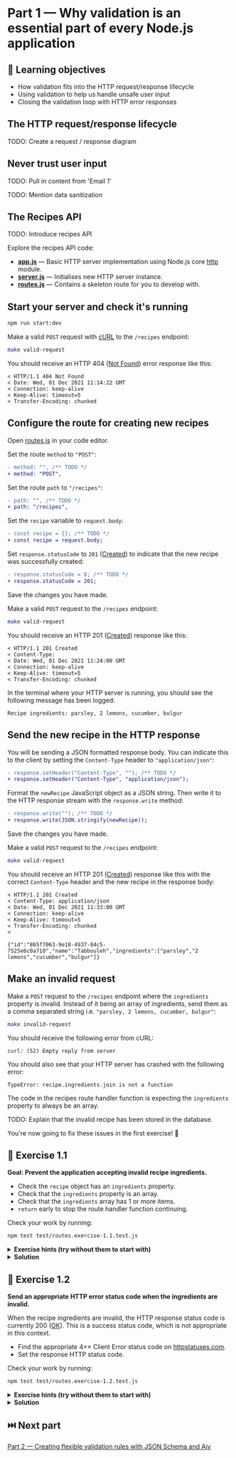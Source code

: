 # Part 1 — Why validation is an essential part of every Node.js application

## 🧠 Learning objectives

- How validation fits into the HTTP request/response lifecycle
- Using validation to help us handle unsafe user input
- Closing the validation loop with HTTP error responses

## The HTTP request/response lifecycle

TODO: Create a request / response diagram

## Never trust user input

TODO: Pull in content from 'Email 1'

TODO: Mention data sanitization

## The Recipes API

TODO: Introduce recipes API

Explore the recipes API code:

- **[app.js](app.js)** — Basic HTTP server implementation using Node.js core [http](https://nodejs.org/api/http.html) module.
- **[server.js](server.js)** — Initialises new HTTP server instance.
- **[routes.js](routes.js)** — Contains a skeleton route for you to develop with.

## Start your server and check it's running

```sh
npm run start:dev
```

Make a valid `POST` request with [cURL](https://curl.se/) to the `/recipes` endpoint:

```sh
make valid-request
```

You should receive an HTTP 404 ([Not Found](https://httpstatuses.com/404)) error
response like this:

```
< HTTP/1.1 404 Not Found
< Date: Wed, 01 Dec 2021 11:14:22 GMT
< Connection: keep-alive
< Keep-Alive: timeout=5
< Transfer-Encoding: chunked
```

## Configure the route for creating new recipes

Open [routes.js](routes.js) in your code editor.

Set the route `method` to `"POST"`:

```diff
- method: "", /** TODO */
+ method: "POST",
```

Set the route `path` to `"/recipes"`:

```diff
- path: "", /** TODO */
+ path: "/recipes",
```

Set the `recipe` variable to `request.body`:

```diff
- const recipe = {}; /** TODO */
+ const recipe = request.body;
```

Set `response.statusCode` to `201` ([Created](https://httpstatuses.com/201))
to indicate that the new recipe was successfully created:

```diff
- response.statusCode = 0; /** TODO */
+ response.statusCode = 201;
```

Save the changes you have made.

Make a valid `POST` request to the `/recipes` endpoint:

```sh
make valid-request
```

You should receive an HTTP 201 ([Created](https://httpstatuses.com/201)) response
like this:

```
< HTTP/1.1 201 Created
< Content-Type:
< Date: Wed, 01 Dec 2021 11:24:00 GMT
< Connection: keep-alive
< Keep-Alive: timeout=5
< Transfer-Encoding: chunked
```

In the terminal where your HTTP server is running, you should see the following
message has been logged:

```
Recipe ingredients: parsley, 2 lemons, cucumber, bulgur
```

## Send the new recipe in the HTTP response

You will be sending a JSON formatted response body. You can indicate this to
the client by setting the `Content-Type` header to `"application/json"`:

```diff
- response.setHeader("Content-Type", ""); /** TODO */
+ response.setHeader("Content-Type", "application/json");
```

Format the `newRecipe` JavaScript object as a JSON string. Then write it
to the HTTP response stream with the `response.write` method:

```diff
- response.write(""); /** TODO */
+ response.write(JSON.stringify(newRecipe));
```

Save the changes you have made.

Make a valid `POST` request to the `/recipes` endpoint:

```sh
make valid-request
```

You should receive an HTTP 201 ([Created](https://httpstatuses.com/201)) response
like this with the correct `Content-Type` header and the new recipe in the response body:

```
< HTTP/1.1 201 Created
< Content-Type: application/json
< Date: Wed, 01 Dec 2021 11:33:00 GMT
< Connection: keep-alive
< Keep-Alive: timeout=5
< Transfer-Encoding: chunked
<

{"id":"865f7063-9e18-4937-84c5-7525e6c0a710","name":"Tabbouleh","ingredients":["parsley","2 lemons","cucumber","bulgur"]}
```

## Make an invalid request

Make a `POST` request to the `/recipes` endpoint where the `ingredients`
property is invalid. Instead of it being an array of ingredients, send them
as a comma separated string i.e. `"parsley, 2 lemons, cucumber, bulgur"`:

```sh
make invalid-request
```

You should receive the following error from cURL:

```
curl: (52) Empty reply from server
```

You should also see that your HTTP server has crashed with the following error:

```
TypeError: recipe.ingredients.join is not a function
```

The code in the recipes route handler function is expecting the `ingredients`
property to always be an array.

TODO: Explain that the invalid recipe has been stored in the database.

You're now going to fix these issues in the first exercise! 🐛

## 🎯 Exercise 1.1

**Goal: Prevent the application accepting invalid recipe ingredients.**

- Check the `recipe` object has an `ingredients` property.
- Check that the `ingredients` property is an array.
- Check that the `ingredients` array has 1 or more items.
- `return` early to stop the route handler function continuing.

Check your work by running:

```sh
npm test test/routes.exercise-1.1.test.js
```

<details>
  <summary><strong>Exercise hints (try without them to start with)</strong></summary>

  - Check the `recipe.ingredients` property exists.
  - Try using the `Array.isArray()` method ([documentation](https://developer.mozilla.org/en-US/docs/Web/JavaScript/Reference/Global_Objects/Array/isArray))
  - Check `recipe.ingredients.length`
</details>

<details>
  <summary><strong>Solution</strong></summary>

  You can see a passing solution in
  [completed/routes.exercise-1.1.completed.js](completed/routes.exercise-1.1.completed.js).
</details>

## 🎯 Exercise 1.2

**Send an appropriate HTTP error status code when the ingredients are invalid.**

When the recipe ingredients are invalid, the HTTP response status code is
currently 200 ([OK](https://httpstatuses.com/200)). This is a success status
code, which is not appropriate in this context.

- Find the appropriate 4×× Client Error status code on [httpstatuses.com](https://httpstatuses.com/).
- Set the response HTTP status code.

Check your work by running:

```sh
npm test test/routes.exercise-1.2.test.js
```

<details>
  <summary><strong>Exercise hints (try without them to start with)</strong></summary>

  - You've received an "entity" which you can't process.
  - Set the value of `response.statusCode` to set the response HTTP status code.
</details>

<details>
  <summary><strong>Solution</strong></summary>

  You can see a passing solution in
  [completed/routes.exercise-1.2.completed.js](completed/routes.exercise-1.2.completed.js).
</details>

## ⏭️ Next part

[Part 2 — Creating flexible validation rules with JSON Schema and Ajv](../02-creating-flexible-validation-rules/README.md)
